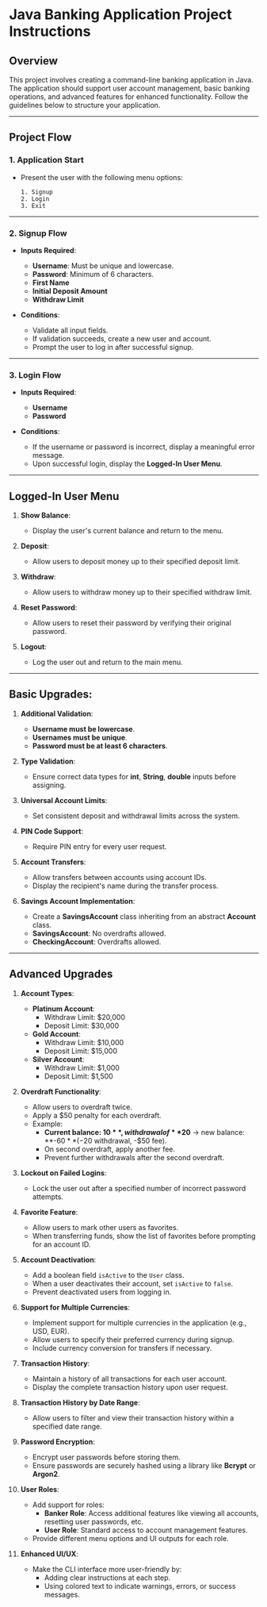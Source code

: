 

# **Java Banking Application Project Instructions**

## **Overview**
This project involves creating a command-line banking application in Java. The application should support user account management, basic banking operations, and advanced features for enhanced functionality. Follow the guidelines below to structure your application.

---

## **Project Flow**

### **1. Application Start**
- Present the user with the following menu options:
  ```
  1. Signup
  2. Login
  3. Exit
  ```

---

### **2. Signup Flow**
- **Inputs Required**:
  - **Username**: Must be unique and lowercase.
  - **Password**: Minimum of 6 characters.
  - **First Name**
  - **Initial Deposit Amount**
  - **Withdraw Limit**

- **Conditions**:
  - Validate all input fields.
  - If validation succeeds, create a new user and account.
  - Prompt the user to log in after successful signup.

---

### **3. Login Flow**
- **Inputs Required**:
  - **Username**
  - **Password**

- **Conditions**:
  - If the username or password is incorrect, display a meaningful error message.
  - Upon successful login, display the **Logged-In User Menu**.

---

## **Logged-In User Menu**

1. **Show Balance**: 
   - Display the user's current balance and return to the menu.

2. **Deposit**: 
   - Allow users to deposit money up to their specified deposit limit.

3. **Withdraw**: 
   - Allow users to withdraw money up to their specified withdraw limit.

4. **Reset Password**: 
   - Allow users to reset their password by verifying their original password.

5. **Logout**: 
   - Log the user out and return to the main menu.

---



## Basic Upgrades:
1. **Additional Validation**:
   - **Username must be lowercase**.
   - **Usernames must be unique**.
   - **Password must be at least 6 characters**.

2. **Type Validation**:
   - Ensure correct data types for **int**, **String**, **double** inputs before assigning.

3. **Universal Account Limits**:
   - Set consistent deposit and withdrawal limits across the system.

4. **PIN Code Support**:
   - Require PIN entry for every user request.

5. **Account Transfers**:
   - Allow transfers between accounts using account IDs.
   - Display the recipient's name during the transfer process.

6. **Savings Account Implementation**:
   - Create a **SavingsAccount** class inheriting from an abstract **Account** class.
   - **SavingsAccount**: No overdrafts allowed.
   - **CheckingAccount**: Overdrafts allowed.

---

## Advanced Upgrades

1. **Account Types**:
   - **Platinum Account**:
     - Withdraw Limit: $20,000
     - Deposit Limit: $30,000
   - **Gold Account**:
     - Withdraw Limit: $10,000
     - Deposit Limit: $15,000
   - **Silver Account**:
     - Withdraw Limit: $1,000
     - Deposit Limit: $1,500

2. **Overdraft Functionality**:
   - Allow users to overdraft twice.
   - Apply a $50 penalty for each overdraft.
   - Example:
     - **Current balance: $10**, withdrawal of **$20** → new balance: **-$60** (-$20 withdrawal, -$50 fee).
     - On second overdraft, apply another fee.
     - Prevent further withdrawals after the second overdraft.

3. **Lockout on Failed Logins**:
   - Lock the user out after a specified number of incorrect password attempts.

4. **Favorite Feature**:
   - Allow users to mark other users as favorites.
   - When transferring funds, show the list of favorites before prompting for an account ID.

5. **Account Deactivation**:
   - Add a boolean field `isActive` to the `User` class.
   - When a user deactivates their account, set `isActive` to `false`.
   - Prevent deactivated users from logging in.

6. **Support for Multiple Currencies**:
   - Implement support for multiple currencies in the application (e.g., USD, EUR).
   - Allow users to specify their preferred currency during signup.
   - Include currency conversion for transfers if necessary.

7. **Transaction History**:
   - Maintain a history of all transactions for each user account.
   - Display the complete transaction history upon user request.

8. **Transaction History by Date Range**:
   - Allow users to filter and view their transaction history within a specified date range.

9. **Password Encryption**:
   - Encrypt user passwords before storing them.
   - Ensure passwords are securely hashed using a library like **Bcrypt** or **Argon2**.

10. **User Roles**:
    - Add support for roles:
      - **Banker Role**: Access additional features like viewing all accounts, resetting user passwords, etc.
      - **User Role**: Standard access to account management features.
    - Provide different menu options and UI outputs for each role.

11. **Enhanced UI/UX**:
    - Make the CLI interface more user-friendly by:
      - Adding clear instructions at each step.
      - Using colored text to indicate warnings, errors, or success messages.
